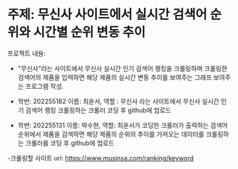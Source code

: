 # 주제: 무신사 사이트에서 실시간 검색어 순위와 시간별 순위 변동 추이



프로젝트 내용:
- "무신사"라는 사이트에서 무신사 실시간 인기 검색어 랭킹을 크롤링하며 크롤링한 검색어의 제품을 입력하면 해당 제품의 실시간 변동 추이를 보여주는 그래프 보여주는 프로그램 작성.




- 학번: 202255182 이름: 최윤서, 역할 : 무신사 라는 사이트에서 무신사 실시간 인기 검색어 랭킹 크롤링하는 크롤러 코딩 후 github에 업로드
- 학번: 202255131 이름: 박수현, 역할: 최윤서가 코딩한 크롤러가 출력하는 검색어 순위에서 제품을 검색하면 해당 제품의 순위의 추이를 가져오는 데이터를 크롤링하는 크롤러를 코딩 후 github에 업로드




-크롤링할 사이트 url: https://www.musinsa.com/ranking/keyword
